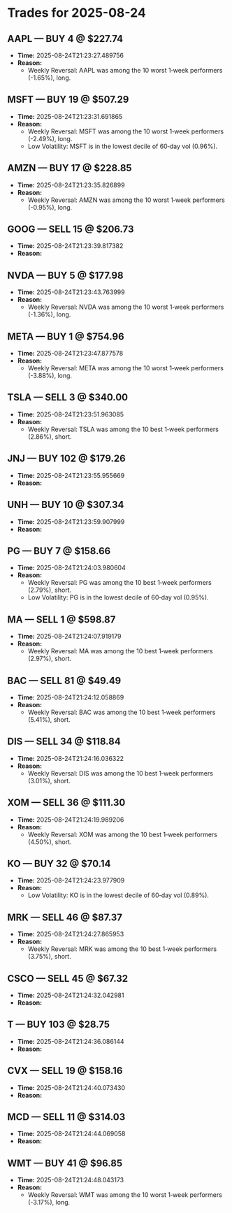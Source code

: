 # Trades for 2025-08-24

## AAPL — BUY 4 @ $227.74
- **Time:** 2025-08-24T21:23:27.489756
- **Reason:**
  - Weekly Reversal: AAPL was among the 10 worst 1‑week performers (-1.65%), long.

## MSFT — BUY 19 @ $507.29
- **Time:** 2025-08-24T21:23:31.691865
- **Reason:**
  - Weekly Reversal: MSFT was among the 10 worst 1‑week performers (-2.49%), long.
  - Low Volatility: MSFT is in the lowest decile of 60‑day vol (0.96%).

## AMZN — BUY 17 @ $228.85
- **Time:** 2025-08-24T21:23:35.826899
- **Reason:**
  - Weekly Reversal: AMZN was among the 10 worst 1‑week performers (-0.95%), long.

## GOOG — SELL 15 @ $206.73
- **Time:** 2025-08-24T21:23:39.817382
- **Reason:**

## NVDA — BUY 5 @ $177.98
- **Time:** 2025-08-24T21:23:43.763999
- **Reason:**
  - Weekly Reversal: NVDA was among the 10 worst 1‑week performers (-1.36%), long.

## META — BUY 1 @ $754.96
- **Time:** 2025-08-24T21:23:47.877578
- **Reason:**
  - Weekly Reversal: META was among the 10 worst 1‑week performers (-3.88%), long.

## TSLA — SELL 3 @ $340.00
- **Time:** 2025-08-24T21:23:51.963085
- **Reason:**
  - Weekly Reversal: TSLA was among the 10 best 1‑week performers (2.86%), short.

## JNJ — BUY 102 @ $179.26
- **Time:** 2025-08-24T21:23:55.955669
- **Reason:**

## UNH — BUY 10 @ $307.34
- **Time:** 2025-08-24T21:23:59.907999
- **Reason:**

## PG — BUY 7 @ $158.66
- **Time:** 2025-08-24T21:24:03.980604
- **Reason:**
  - Weekly Reversal: PG was among the 10 best 1‑week performers (2.79%), short.
  - Low Volatility: PG is in the lowest decile of 60‑day vol (0.95%).

## MA — SELL 1 @ $598.87
- **Time:** 2025-08-24T21:24:07.919179
- **Reason:**
  - Weekly Reversal: MA was among the 10 best 1‑week performers (2.97%), short.

## BAC — SELL 81 @ $49.49
- **Time:** 2025-08-24T21:24:12.058869
- **Reason:**
  - Weekly Reversal: BAC was among the 10 best 1‑week performers (5.41%), short.

## DIS — SELL 34 @ $118.84
- **Time:** 2025-08-24T21:24:16.036322
- **Reason:**
  - Weekly Reversal: DIS was among the 10 best 1‑week performers (3.01%), short.

## XOM — SELL 36 @ $111.30
- **Time:** 2025-08-24T21:24:19.989206
- **Reason:**
  - Weekly Reversal: XOM was among the 10 best 1‑week performers (4.50%), short.

## KO — BUY 32 @ $70.14
- **Time:** 2025-08-24T21:24:23.977909
- **Reason:**
  - Low Volatility: KO is in the lowest decile of 60‑day vol (0.89%).

## MRK — SELL 46 @ $87.37
- **Time:** 2025-08-24T21:24:27.865953
- **Reason:**
  - Weekly Reversal: MRK was among the 10 best 1‑week performers (3.75%), short.

## CSCO — SELL 45 @ $67.32
- **Time:** 2025-08-24T21:24:32.042981
- **Reason:**

## T — BUY 103 @ $28.75
- **Time:** 2025-08-24T21:24:36.086144
- **Reason:**

## CVX — SELL 19 @ $158.16
- **Time:** 2025-08-24T21:24:40.073430
- **Reason:**

## MCD — SELL 11 @ $314.03
- **Time:** 2025-08-24T21:24:44.069058
- **Reason:**

## WMT — BUY 41 @ $96.85
- **Time:** 2025-08-24T21:24:48.043173
- **Reason:**
  - Weekly Reversal: WMT was among the 10 worst 1‑week performers (-3.17%), long.

